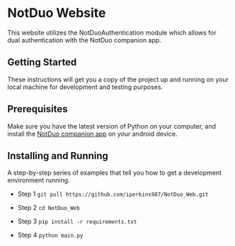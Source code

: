 # NotDuo Website
This website utilizes the NotDuoAuthentication module which allows for dual authentication with the NotDuo companion app.

## Getting Started
These instructions will get you a copy of the project up and running on your local machine for development and testing purposes.

## Prerequisites
Make sure you have the latest version of Python on your computer, and install the [NotDuo companion app](https://github.com/iperkins987/NotDuo.git) on your android device.

## Installing and Running
A step-by-step series of examples that tell you how to get a development environment running.

- Step 1
`git pull https://github.com/iperkins987/NotDuo_Web.git`

- Step 2
`cd NotDuo_Web`

- Step 3
`pip install -r requirements.txt`

- Step 4
`python main.py`

